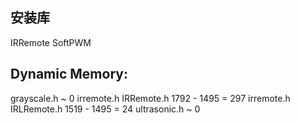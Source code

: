 

## 安装库
IRRemote
SoftPWM

## Dynamic Memory:

grayscale.h ~ 0
irremote.h IRRemote.h 1792 - 1495 = 297
irremote.h IRLRemote.h 1519 - 1495 = 24
ultrasonic.h ~ 0


